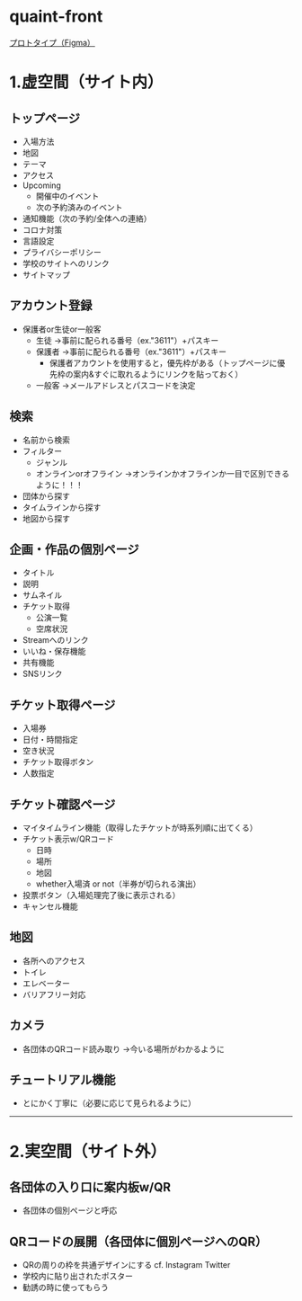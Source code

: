 # quaint-front
[プロトタイプ（Figma）](https://www.figma.com/file/c8T4nZ9imeGXWrFD6rNyI0/Quaint-Design?node-id=2%3A3)

# 1.虚空間（サイト内）


## トップページ

- 入場方法
- 地図
- テーマ
- アクセス
- Upcoming
	- 開催中のイベント
	- 次の予約済みのイベント
- 通知機能（次の予約/全体への連絡）
- コロナ対策
- 言語設定
- プライバシーポリシー
- 学校のサイトへのリンク
- サイトマップ


## アカウント登録

- 保護者or生徒or一般客
	- 生徒
	  →事前に配られる番号（ex."3611"）+パスキー
	- 保護者
	  →事前に配られる番号（ex."3611"）+パスキー
		- 保護者アカウントを使用すると，優先枠がある（トップページに優先枠の案内&すぐに取れるようにリンクを貼っておく）
	- 一般客
	  →メールアドレスとパスコードを決定

## 検索

- 名前から検索
- フィルター
	- ジャンル
	- オンラインorオフライン
	  →オンラインかオフラインか一目で区別できるように！！！
- 団体から探す
- タイムラインから探す
- 地図から探す


## 企画・作品の個別ページ

- タイトル
- 説明
- サムネイル
- チケット取得
	- 公演一覧
	- 空席状況
- Streamへのリンク
- いいね・保存機能
- 共有機能
- SNSリンク


## チケット取得ページ

- 入場券
- 日付・時間指定
- 空き状況
- チケット取得ボタン
- 人数指定


## チケット確認ページ

- マイタイムライン機能（取得したチケットが時系列順に出てくる）
- チケット表示w/QRコード
	- 日時
	- 場所
	- 地図
	- whether入場済 or not（半券が切られる演出）
- 投票ボタン（入場処理完了後に表示される）
- キャンセル機能


## 地図

- 各所へのアクセス
- トイレ
- エレベーター
- バリアフリー対応


## カメラ

- 各団体のQRコード読み取り
  →今いる場所がわかるように


## チュートリアル機能

- とにかく丁寧に（必要に応じて見られるように）

---

# 2.実空間（サイト外）


## 各団体の入り口に案内板w/QR

- 各団体の個別ページと呼応


## QRコードの展開（各団体に個別ページへのQR）

- QRの周りの枠を共通デザインにする cf. Instagram Twitter
- 学校内に貼り出されたポスター
- 勧誘の時に使ってもらう
